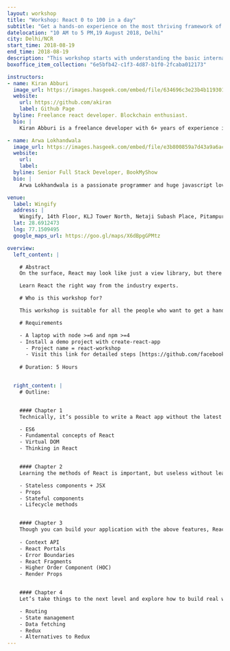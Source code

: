 ```yaml
---
layout: workshop
title: "Workshop: React 0 to 100 in a day"
subtitle: "Get a hands-on experience on the most thriving framework of 2018 and create your own React.js application"
datelocation: "10 AM to 5 PM,19 August 2018, Delhi"
city: Delhi/NCR
start_time: 2018-08-19
end_time: 2018-08-19
description: "This workshop starts with understanding the basic internals of React before exploring how to \"think in React\", best practices and solutions to real problems that you will experience while building an application."
boxoffice_item_collection: "6e5bfb42-c1f3-4d87-b1f0-2fcaba012173"

instructors:
- name: Kiran Abburi
  image_url: https://images.hasgeek.com/embed/file/634696c3e23b4b11930160bc77dc106f
  website:
    url: https://github.com/akiran
    label: Github Page
  byline: Freelance react developer. Blockchain enthusiast.
  bio: |
    Kiran Abburi is a freelance developer with 6+ years of experience in web development. He primarily works on reactjs, nodejs and GraphQL projects. He is also an organizer of the Reactjs Bangalore meetup group.

- name: Arwa Lokhandwala
  image_url: https://images.hasgeek.com/embed/file/e3b800859a7d43a9a6ac95cecec6cbbf
  website:
    url: 
    label: 
  byline: Senior Full Stack Developer, BookMyShow
  bio: |
    Arwa Lokhandwala is a passionate programmer and huge javascript lover who wants to create the best possible thing and deliver the best experience which a user can ever have. Currently working at BookMyShow as a Senior Full Stack Developer responsible for delivering the best possible experience on Mobile-Web/Desktop. Previous to this she was working for Jio as a Backend developer, responsible for handling Jio Cinemas and Jio XpressNews application. She always try to find a better way of doing the existing thing and she would love to share some insights on what she have learned so far.

venue:
  label: Wingify
  address: |
    Wingify, 14th Floor, KLJ Tower North, Netaji Subash Place, Pitampura, New Delhi, Delhi 110034
  lat: 28.6912473
  lng: 77.1509495
  google_maps_url: https://goo.gl/maps/X6dBpgGPMtz

overview:
  left_content: |

    # Abstract
    On the surface, React may look like just a view library, but there is big ecosystem that revolves around it. This workshop starts with understanding the basic internals of React before exploring how to “think in React”, best practices and solutions to real problems that you will experience while building an application.

    Learn React the right way from the industry experts.

    # Who is this workshop for?

    This workshop is suitable for all the people who want to get a hands-on experience on the most thriving framework of 2018. At the end of this workshop you would be able to create your own React.js application.

    # Requirements

    - A laptop with node >=6 and npm >=4
    - Install a demo project with create-react-app 
      - Project name = react-workshop
      - Visit this link for detailed steps [https://github.com/facebook/create-react-app](https://github.com/facebook/create-react-app)
  
    # Duration: 5 Hours


  right_content: |
    # Outline:


    #### Chapter 1
    Technically, it’s possible to write a React app without the latest version of JavaScript, but it won’t be easy. We’ll learn the good parts that make it easier to write maintainable code with React. Let’s also find the reason behind React’s popularity, what makes it so good?

    - ES6
    - Fundamental concepts of React
    - Virtual DOM
    - Thinking in React


    #### Chapter 2
    Learning the methods of React is important, but useless without learning how to `“Think in React”`. Let’s understand the patterns that make your components extremely reusable and your application more declarative.

    - Stateless components + JSX
    - Props
    - Stateful components
    - Lifecycle methods


    #### Chapter 3
    Though you can build your application with the above features, React offers us some additional amazing features which comes pretty handy when you actually create a real life application. We will cover HOW & WHEN to use these amazing concepts.
    
    - Context API
    - React Portals
    - Error Boundaries
    - React Fragments
    - Higher Order Component (HOC)
    - Render Props


    #### Chapter 4
    Let’s take things to the next level and explore how to build real world applications that handle state and deal with data. If you have heard of state management libraries like redux or mobx, you’ll learn how and more importantly when to use them to get the maximum benefit.

    - Routing
    - State management
    - Data fetching
    - Redux
    - Alternatives to Redux 
---
```

